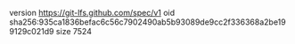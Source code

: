 version https://git-lfs.github.com/spec/v1
oid sha256:935ca1836befac6c56c7902490ab5b93089de9cc2f336368a2be199129c021d9
size 7524
